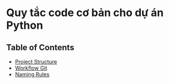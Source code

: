 # Quy tắc code cơ bản cho dự án Python

## Table of Contents

- [Project Structure](project_structure.md)
- [Workflow Git](project_structure.md)
- [Naming Rules](NamingRules.md)
